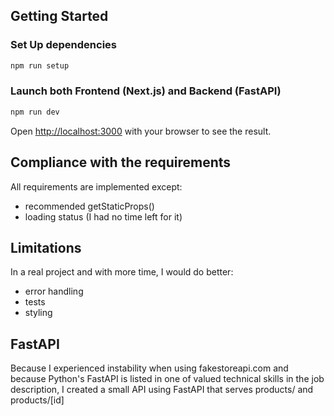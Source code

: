 
## Getting Started

### Set Up dependencies

```bash
npm run setup
```

### Launch both Frontend (Next.js) and Backend (FastAPI)

```bash
npm run dev
```

Open [http://localhost:3000](http://localhost:3000) with your browser to see the result.


## Compliance with the requirements

All requirements are implemented except:
- recommended getStaticProps()
- loading status (I had no time left for it)

## Limitations

In a real project and with more time, I would do better:
- error handling
- tests
- styling

## FastAPI

Because I experienced instability when using fakestoreapi.com and because Python's FastAPI is listed in one of valued technical skills in the job description, I created a small API using FastAPI that serves products/ and products/[id]

